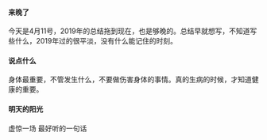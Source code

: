#### 来晚了

今天是4月11号，2019年的总结拖到现在，也是够晚的。总结早就想写，不知道写些什么，2019年过的很平淡，没有什么能记住的时刻。

#### 说点什么

身体最重要，不管发生什么，不要做伤害身体的事情。真的生病的时候，才知道健康的重要。

#### 明天的阳光

虚惊一场 最好听的一句话


